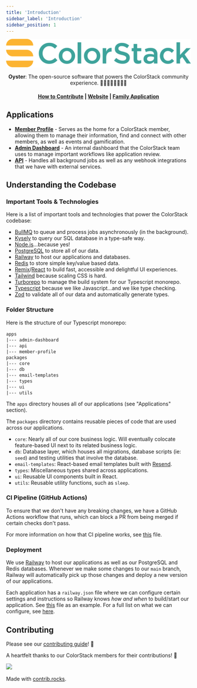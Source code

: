 ```yaml
---
title: 'Introduction'
sidebar_label: 'Introduction'
sidebar_position: 1
---
```


![Docusaurus logo](/img/colorstack-wordmark.png)

<p align="center"><b>Oyster</b>: The open-source software that powers the ColorStack community experience. ✊🏿✊🏾✊🏽✊🏼</p>

<h4 align="center">
  <a href="./category/contributing">How to Contribute</a> |
  <a href="https://colorstack.org">Website</a> |
  <a href="https://app.colorstack.io/apply">Family Application</a>
</h4>

<!-- <img src="./apps/member-profile/public/images/member-profile-home.png" width="100%" alt="Member Profile" style="border-radius: 8px;" /> -->

## Applications

- [**Member Profile**](https://github.com/colorstackorg/oyster/blob/main/apps/member-profile/package.json) -
  Serves as the home for a ColorStack member, allowing them to manage their
  information, find and connect with other members, as well as events and
  gamification.
- [**Admin Dashboard**](https://github.com/colorstackorg/oyster/blob/main/apps/admin-dashboard/package.json) -
  An internal dashboard that the ColorStack team uses to manage important
  workflows like application review.
- [**API**](https://github.com/colorstackorg/oyster/blob/main/apps/api/package.json) -
  Handles all background jobs as well as any webhook integrations that we have
  with external services.

## Understanding the Codebase

### Important Tools & Technologies

Here is a list of important tools and technologies that power the ColorStack
codebase:

- [BullMQ](https://docs.bullmq.io) to queue and process jobs asynchronously (in
  the background).
- [Kysely](https://kysely.dev) to query our SQL database in a type-safe way.
- [Node.js](https://nodejs.org/en/about)...because yes!
- [PostgreSQL](https://www.postgresql.org/docs/15/index.html) to store all of
  our data.
- [Railway](https://railway.app) to host our applications and databases.
- [Redis](https://redis.io) to store simple key/value based data.
- [Remix](https://remix.run)/[React](https://react.dev) to build fast,
  accessible and delightful UI experiences.
- [Tailwind](https://tailwindcss.com) because scaling CSS is hard.
- [Turborepo](https://turbo.build/repo) to manage the build system for our
  Typescript monorepo.
- [Typescript](https://www.typescriptlang.org) because we like Javascript...and
  we like type checking.
- [Zod](https://zod.dev) to validate all of our data and automatically generate
  types.

### Folder Structure

Here is the structure of our Typescript monorepo:

```
apps
|--- admin-dashboard
|--- api
|--- member-profile
packages
|--- core
|--- db
|--- email-templates
|--- types
|--- ui
|--- utils
```

The `apps` directory houses all of our applications (see "Applications"
section).

The `packages` directory contains reusable pieces of code that are used across
our applications.

- `core`: Nearly all of our core business logic. Will eventually colocate
  feature-based UI next to its related business logic.
- `db`: Database layer, which houses all migrations, database scripts (ie:
  `seed`) and testing utilities that involve the database.
- `email-templates`: React-based email templates built with
  [Resend](https://resend.com).
- `types`: Miscellaneous types shared across applications.
- `ui`: Reusable UI components built in React.
- `utils`: Reusable utility functions, such as `sleep`.

### CI Pipeline (GitHub Actions)

To ensure that we don't have any breaking changes, we have a GitHub Actions
workflow that runs, which can block a PR from being merged if certain checks
don't pass.

For more information on how that CI pipeline works, see
[this](https://github.com/colorstackorg/oyster/blob/main/.github/workflows/ci.yml)
file.

### Deployment

We use [Railway](https://railway.app) to host our applications as well as our
PostgreSQL and Redis databases. Whenever we make some changes to our `main`
branch, Railway will automatically pick up those changes and deploy a new
version of our applications.

Each application has a `railway.json` file where we can configure certain
settings and instructions so Railway knows _how and when_ to build/start our
application. See
[this](https://github.com/colorstackorg/oyster/blob/main/apps/api/railway.json)
file as an example. For a full list on what we can configure, see
[here](https://docs.railway.app/reference/config-as-code#configurable-settings).

## Contributing

Please see our [contributing guide](./contributing/introduction.md)! 👋

A heartfelt thanks to our ColorStack members for their contributions! 🙏

<a href="https://github.com/colorstackorg/oyster/graphs/contributors">
  <img src="https://contrib.rocks/image?repo=colorstackorg/oyster" />
</a>

Made with [contrib.rocks](https://contrib.rocks).
